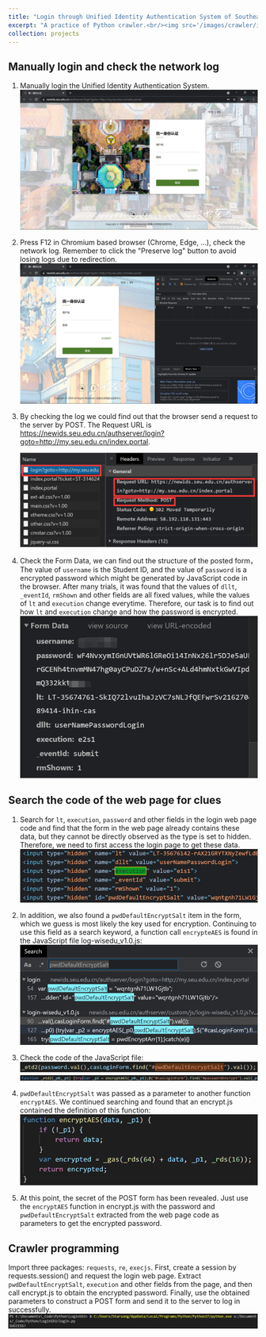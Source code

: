 ```yaml
---
title: "Login through Unified Identity Authentication System of Southeast University Using Python Web Crawler"
excerpt: "A practice of Python crawler.<br/><img src='/images/crawler/image-20210723213938332.png' height='300px'>"
collection: projects
---
```


## Manually login and check the network log

1. Manually login the Unified Identity Authentication System.
   ![image-20210723213938332](/images/crawler/image-20210723213938332.png)

2. Press F12 in Chromium based browser (Chrome, Edge, ...), check the network log. Remember to click the "Preserve log" button to avoid losing logs due to redirection.![image-20210723214049858](/images/crawler/image-20210723214049858.png)

3. By checking the log we could find out that the browser send a request to the server by POST. The Request URL is https://newids.seu.edu.cn/authserver/login?goto=http://my.seu.edu.cn/index.portal.

   ![image-20210723214147570](/images/crawler/image-20210723214147570.png)

4. Check the Form Data, we can find out the structure of the posted form，The value of `username` is the Student ID, and the value of `password` is a encrypted password which might be generated by JavaScript code in the browser. After many trials, it was found that the values of `dllt`, `_eventId`, `rmShown` and other fields are all fixed values, while the values of `lt` and `execution` change everytime. Therefore, our task is to find out how `lt` and `execution` change and how the password is encrypted.![image-20210723214430798](/images/crawler/image-20210723214430798.png)

## Search the code of the web page for clues

1. Search for `lt`, `execution`, `password` and other fields in the login web page code and find that the form in the web page already contains these data, but they cannot be directly observed as the type is set to hidden. Therefore, we need to first access the login page to get these data.![image-20210723214740979](/images/crawler/image-20210723214740979.png)

2. In addition, we also found a `pwdDefaultEncryptSalt` item in the form, which we guess is most likely the key used for encryption. Continuing to use this field as a search keyword, a function call `encrypteAES` is found in the JavaScript file log-wisedu_v1.0.js:
   ![image-20210723215308842](/images/crawler/image-20210723215308842.png)

3. Check the code of the JavaScript file:
   ![image-20210723220052025](/images/crawler/image-20210723220052025.png)
   ![image-20210723220250030](/images/crawler/image-20210723220250030.png)

4. `pwdDefaultEncryptSalt` was passed as a parameter to another function `encryptAES`. We continued searching and found that an encrypt.js contained the definition of this function:
   ![image-20210723215738560](/images/crawler/image-20210723215738560.png)

5. At this point, the secret of the POST form has been revealed. Just use the `encryptAES` function in encrypt.js with the password and `pwdDefaultEncryptSalt` extracted from the web page code as parameters to get the encrypted password.

## Crawler programming

Import three packages: `requests`, `re`, `execjs`. First, create a session by requests.session() and request the login web page. Extract `pwdDefaultEncryptSalt`, `execution` and other fields from the page, and then call encrypt.js to obtain the encrypted password. Finally, use the obtained parameters to construct a POST form and send it to the server to log in successfully.
![image-20210723221525732](/images/crawler/image-20210723221525732.png)
